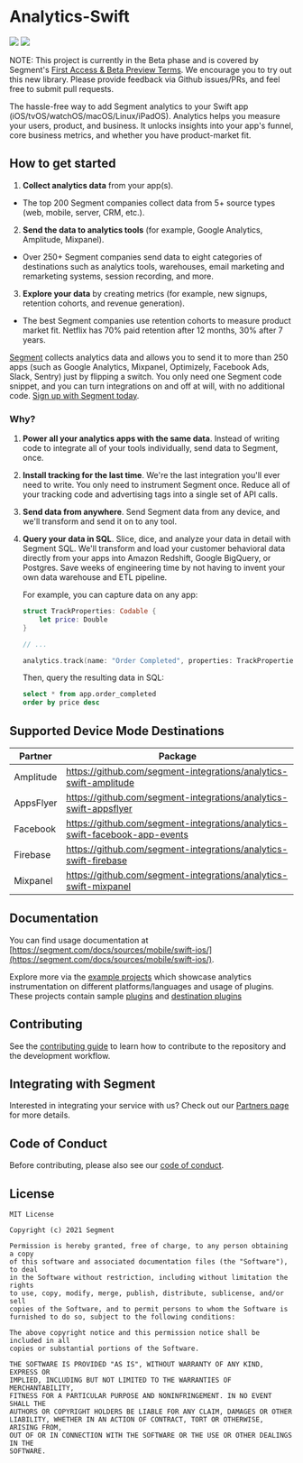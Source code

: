# Analytics-Swift
![](https://github.com/segmentio/analytics-swift/actions/workflows/swift.yml/badge.svg)
![](https://img.shields.io/github/license/segmentio/analytics-swift)

NOTE: This project is currently in the Beta phase and is covered by Segment's [First Access & Beta Preview Terms](https://segment.com/legal/first-access-beta-preview/).  We encourage you
to try out this new library. Please provide feedback via Github issues/PRs, and feel free to submit pull requests.

The hassle-free way to add Segment analytics to your Swift app (iOS/tvOS/watchOS/macOS/Linux/iPadOS). Analytics helps you measure your users, product, and business. It unlocks insights into your app's funnel, core business metrics, and whether you have product-market fit.

## How to get started
1. **Collect analytics data** from your app(s).
  - The top 200 Segment companies collect data from 5+ source types (web, mobile, server, CRM, etc.).
2. **Send the data to analytics tools** (for example, Google Analytics, Amplitude, Mixpanel).
  - Over 250+ Segment companies send data to eight categories of destinations such as analytics tools, warehouses, email marketing and remarketing systems, session recording, and more.
3. **Explore your data** by creating metrics (for example, new signups, retention cohorts, and revenue generation).
  - The best Segment companies use retention cohorts to measure product market fit. Netflix has 70% paid retention after 12 months, 30% after 7 years.

[Segment](https://segment.com) collects analytics data and allows you to send it to more than 250 apps (such as Google Analytics, Mixpanel, Optimizely, Facebook Ads, Slack, Sentry) just by flipping a switch. You only need one Segment code snippet, and you can turn integrations on and off at will, with no additional code. [Sign up with Segment today](https://app.segment.com/signup).

### Why?
1. **Power all your analytics apps with the same data**. Instead of writing code to integrate all of your tools individually, send data to Segment, once.

2. **Install tracking for the last time**. We're the last integration you'll ever need to write. You only need to instrument Segment once. Reduce all of your tracking code and advertising tags into a single set of API calls.

3. **Send data from anywhere**. Send Segment data from any device, and we'll transform and send it on to any tool.

4. **Query your data in SQL**. Slice, dice, and analyze your data in detail with Segment SQL. We'll transform and load your customer behavioral data directly from your apps into Amazon Redshift, Google BigQuery, or Postgres. Save weeks of engineering time by not having to invent your own data warehouse and ETL pipeline.

   For example, you can capture data on any app:
    ```swift
    struct TrackProperties: Codable {
        let price: Double
    }

    // ...

    analytics.track(name: "Order Completed", properties: TrackProperties(price: 99.84))
    ```
   Then, query the resulting data in SQL:
    ```sql
    select * from app.order_completed
    order by price desc
    ```

## Supported Device Mode Destinations

| Partner | Package |
| --- | --- |
| Amplitude | https://github.com/segment-integrations/analytics-swift-amplitude |
| AppsFlyer | https://github.com/segment-integrations/analytics-swift-appsflyer |
| Facebook | https://github.com/segment-integrations/analytics-swift-facebook-app-events |
| Firebase | https://github.com/segment-integrations/analytics-swift-firebase |
| Mixpanel | https://github.com/segment-integrations/analytics-swift-mixpanel |

## Documentation

You can find usage documentation at [https://segment.com/docs/sources/mobile/swift-ios/](https://segment.com/docs/sources/mobile/swift-ios/).

Explore more via the [example projects](Examples) which showcase analytics instrumentation on different platforms/languages and usage of plugins. These projects contain sample [plugins](Examples/other_plugins) and [destination plugins](Examples/destination_plugins)

## Contributing

See the [contributing guide](CONTRIBUTING.md) to learn how to contribute to the repository and the development workflow.

## Integrating with Segment

Interested in integrating your service with us? Check out our [Partners page](https://segment.com/partners/) for more details.

## Code of Conduct

Before contributing, please also see our [code of conduct](CODE_OF_CONDUCT.md).

## License
```
MIT License

Copyright (c) 2021 Segment

Permission is hereby granted, free of charge, to any person obtaining a copy
of this software and associated documentation files (the "Software"), to deal
in the Software without restriction, including without limitation the rights
to use, copy, modify, merge, publish, distribute, sublicense, and/or sell
copies of the Software, and to permit persons to whom the Software is
furnished to do so, subject to the following conditions:

The above copyright notice and this permission notice shall be included in all
copies or substantial portions of the Software.

THE SOFTWARE IS PROVIDED "AS IS", WITHOUT WARRANTY OF ANY KIND, EXPRESS OR
IMPLIED, INCLUDING BUT NOT LIMITED TO THE WARRANTIES OF MERCHANTABILITY,
FITNESS FOR A PARTICULAR PURPOSE AND NONINFRINGEMENT. IN NO EVENT SHALL THE
AUTHORS OR COPYRIGHT HOLDERS BE LIABLE FOR ANY CLAIM, DAMAGES OR OTHER
LIABILITY, WHETHER IN AN ACTION OF CONTRACT, TORT OR OTHERWISE, ARISING FROM,
OUT OF OR IN CONNECTION WITH THE SOFTWARE OR THE USE OR OTHER DEALINGS IN THE
SOFTWARE.
```

